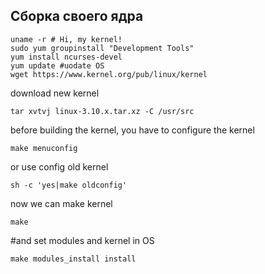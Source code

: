 ## Сборка своего ядра
```
uname -r # Hi, my kernel!
sudo yum groupinstall "Development Tools"
yum install ncurses-devel
yum update #uodate OS
wget https://www.kernel.org/pub/linux/kernel
```
 download new kernel
 ```
tar xvtvj linux-3.10.x.tar.xz -C /usr/src
```
 before building the kernel, you have to configure the kernel
 ```
make menuconfig
```
 or use config old kernel
 ```
sh -c 'yes|make oldconfig'
```
now we can make kernel
```
make
```
#and set modules and kernel in OS
```
make modules_install install
```
